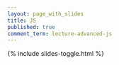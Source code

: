 ```yaml
---
layout: page_with_slides
title: JS
published: true
comment_term: lecture-advanced-js
---
```


{% include slides-toggle.html %}
